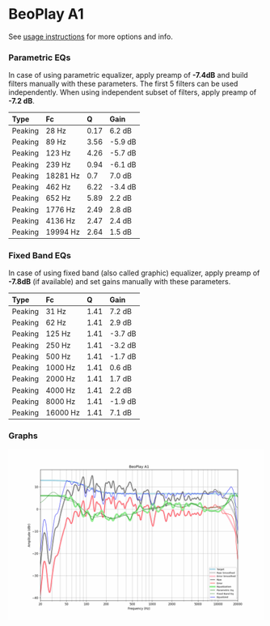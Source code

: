 # BeoPlay A1
See [usage instructions](https://github.com/jaakkopasanen/AutoEq#usage) for more options and info.

### Parametric EQs
In case of using parametric equalizer, apply preamp of **-7.4dB** and build filters manually
with these parameters. The first 5 filters can be used independently.
When using independent subset of filters, apply preamp of **-7.2 dB**.

| Type    | Fc       |    Q | Gain    |
|:--------|:---------|:-----|:--------|
| Peaking | 28 Hz    | 0.17 | 6.2 dB  |
| Peaking | 89 Hz    | 3.56 | -5.9 dB |
| Peaking | 123 Hz   | 4.26 | -5.7 dB |
| Peaking | 239 Hz   | 0.94 | -6.1 dB |
| Peaking | 18281 Hz | 0.7  | 7.0 dB  |
| Peaking | 462 Hz   | 6.22 | -3.4 dB |
| Peaking | 652 Hz   | 5.89 | 2.2 dB  |
| Peaking | 1776 Hz  | 2.49 | 2.8 dB  |
| Peaking | 4136 Hz  | 2.47 | 2.4 dB  |
| Peaking | 19994 Hz | 2.64 | 1.5 dB  |

### Fixed Band EQs
In case of using fixed band (also called graphic) equalizer, apply preamp of **-7.8dB**
(if available) and set gains manually with these parameters.

| Type    | Fc       |    Q | Gain    |
|:--------|:---------|:-----|:--------|
| Peaking | 31 Hz    | 1.41 | 7.2 dB  |
| Peaking | 62 Hz    | 1.41 | 2.9 dB  |
| Peaking | 125 Hz   | 1.41 | -3.7 dB |
| Peaking | 250 Hz   | 1.41 | -3.2 dB |
| Peaking | 500 Hz   | 1.41 | -1.7 dB |
| Peaking | 1000 Hz  | 1.41 | 0.6 dB  |
| Peaking | 2000 Hz  | 1.41 | 1.7 dB  |
| Peaking | 4000 Hz  | 1.41 | 2.2 dB  |
| Peaking | 8000 Hz  | 1.41 | -1.9 dB |
| Peaking | 16000 Hz | 1.41 | 7.1 dB  |

### Graphs
![](./BeoPlay%20A1.png)